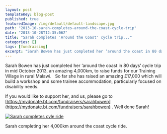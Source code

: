 ```yaml
---
layout: post
templateKey: blog-post
published: true
featuredImage: /img/default/default-landscape.jpg
path: "2013-10-sarah-completes-around-the-coast-cycle-trip"
date: "2013-10-28T12:35:06Z"
title: "Sarah completes 'Around the Coast' cycle trip..."
categories: []
tags: [fundraising]
excerpt: "Sarah Bowen has just completed her ‘around the coast in 80 days’ cycle trip in mid October 2013, an..."
---
```


Sarah Bowen has just completed her ‘around the coast in 80 days’ cycle trip in mid October 2013, an amazing 4,000km, to raise funds for our Training Village in rural Malawi.   So far she has raised an amazing £17,000 which will build a workshop and some trainee accommodation, particularly focused on disability needs.

If you would like to support her, and us, please go to [https://mydonate.bt.com/fundraisers/sarahbowen](https://mydonate.bt.com/fundraisers/sarahbowen) . Well done Sarah!

[![Sarah completes cyle ride](https://f000.backblazeb2.com/file/avm-wp-uploads/2013/10/735-300x225.jpg)](https://f000.backblazeb2.com/file/avm-wp-uploads/2013/10/735.jpg)

Sarah completing her 4,000km around the coast cycle ride.
